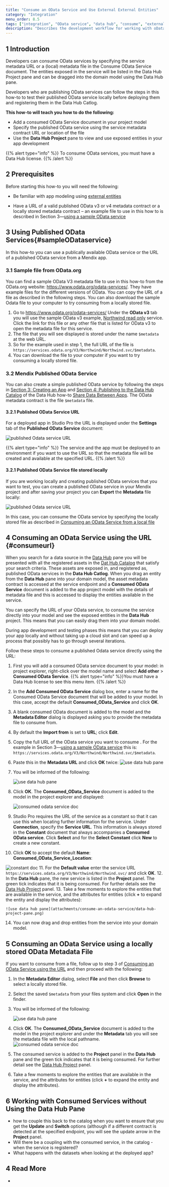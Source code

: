 ```yaml
---
title: "Consume an OData Service and Use External External Entities"
category: "Integration"
menu_order: 8.5
tags: ["integration", "OData service", "data hub", "consume", "external entity", "OData service URL"]
description: "Describes the development workflow for working with oData and external entities using Odata service URL."
---
```


## 1 Introduction

Developers can consume OData services by specifying the service metadata URL or a (local) metadata file in the Consume OData Service document.  The entities exposed in the service will be listed in  the Data Hub Project pane and can be dragged into the domain model using the Data Hub pane.  

Developers who are publishing OData services can follow the steps in this how-to to test their published OData service locally before deploying them and registering  them in the Data Hub Catlog. 

**This how-to will teach you how to do the following:**

* Add a consumed OData Service document in your project model
* Specify the published OData service using the service metadata contract URL or location of the file
* Use the **Data Hub Project** pane to view and use exposed entities in your app development

{{% alert type="info" %}}
To consume OData services, you must have a Data Hub license.
{{% /alert %}}


## 2 Prerequisites

Before starting this how-to you will need the following:

* Be familiar with app modeling using [external entities](/refguide/external-entities)

* Have a URL of a valid published OData v3 or v4 metadata contract or a locally stored metadata contract – an example file to use in this how to is described in Section 3—[using a sample OData service](#sampleODataservice)

	  

## 3 Using Published OData Services{#sampleODataservice}

In this how-to you can use a publically available OData service or the URL of a published OData service from a Mendix app.

### 3.1 Sample file from OData.org

You can find a sample OData V3 metadata file to use in this how-to  from the OData.org website: https://www.odata.org/odata-services/. They have example files for the different versions of OData. You can copy the URL of a file as described in the following steps. You can also download the sample Odata file to your computer to try consuming from a locally stored file.

1. Go to  https://www.odata.org/odata-services/ Under the **OData v3** tab you will use the sample OData v3 example, [Northwind read only](https://services.odata.org/V3/Northwind/Northwind.svc) service. Click the link for this file or any other file that is listed for OData v3 to open the metadata file for this service.
2. The file that you will see displayed is stored under the name `$metadata` at the web URL.
3. So for the example used in step 1, the full URL of the file is `https://services.odata.org/V3/Northwind/Northwind.svc/$metadata`.
4. You can download the file to your computer if you want to try consuming a locally stored file. 

### 3.2 Mendix Published OData Service

You can also create a simple published OData service by following the steps in [Section 3: Creating an App](/data-hub/share-data/index#createapp) and [Section 4: Publishing to the Data Hub Catalog](/data-hub/share-data/index#publishing) of the Data Hub how-to [Share Data Between Apps](/data-hub/share-data/index). The OData metadata contract is the file  `$metadata` file.

#### 3.2.1 Published OData Service URL
For a deployed app in Studio Pro the URL is displayed under the **Settings** tab of the **Published OData Service** document:

![published Odata service URL](attachments/consume-an-odata-service/metadata-contract-url.png) 


{{% alert type="info" %}}
The service and the app must be deployed to an environment if you want to use the URL so that the metadata file will be created and available at the specified URL. 
{{% /alert %}}

#### 3.2.1 Published OData Service file stored locally
If you are working locally and creating published OData services that you want to test, you can create a published OData service in your Mendix project and after saving your project you can **Export** the **Metadata** file locally:

![published Odata service URL](attachments/consume-an-odata-service/metadata-contract-file.png) 

In this case, you can consume the OData service by specifying the locally stored file as described in [Consuming an OData Service from a local file](consumefile)  

## 4 Consuming an OData Service using the URL {#consumeurl}

When you search for a data source in the [Data Hub](/refguide/data-hub-pane) pane you will be presented with all the registered assets in the [Dat Hub Catalog](/data-hub/data-hub-catalog/search) that satisfy your search criteria. These assets are exposed in, and registered as, published OData services in the **Data Hub Catlog**. When you drag an entity from the **Data Hub** pane into your domain model, the asset metadata contract is accessed at the service endpoint and a **Consumed OData Service** document is added to the app project model with the details of metadata file and this is accessed to display the entities available in the service. 

You can specify the URL of your OData service, to consume the service directly into your model and see the exposed entities in the **Data Hub** project. This means that you can easily drag them into your domain model. 

During app development and testing phases this means that you can deploy your app locally and without taking up a cloud slot and can speed up a process that possibly has to go through several iterations.

Follow these steps to consume a published Odata service directly using the URL:

1. First you will add a consumed OData service document to your model: in project explorer, right-click over the model name and select **Add other** > **Consumed OData Service**.
     {{% alert type="info" %}}You must have a Data Hub license to see this menu item.
     {{% /alert %}}
2. In the **Add Consumed OData Service** dialog box, enter a name for the Consumed OData Service document that will be added to your model. In this case, accept the default **Consumed_OData_Service**  and click **OK**.

3. A blank consumed OData document is added to the model and the **Metadata Editor** dialog is displayed asking you to provide the metadata file to consume from.

4. By default the **Import from** is set to **URL**; click **Edit**.
5. Copy the full URL of the OData service you want to consume . For the example in Section 3—[using a sample OData service](#sampleODataservice) this is: `https://services.odata.org/V3/Northwind/Northwind.svc/$metadata`.
6.  Paste this in the **Metadata URL** and click **OK** twice:
     ![use data hub pane](attachments/consume-an-odata-service/metadata-URL-box.png)
7. You will be informed of the following:

     ![use data hub pane](attachments/consume-an-odata-service/data-hub-pane-dialog-box.png)

8. Click **OK**. The **Consumed_OData_Service** document is added to the model in the project explorer and displayed:

   ![consumed odata service doc](attachments/consume-an-odata-service/consumed-odata-document.png)
9.  Studio Pro requires the URL of the service as a constant so that it can use this when locating further information for the service. Under **Connection**, specify the **Service URL**. This information is always stored in the **Constant** document that always accompanies a **Consumed OData service**. Click **Select** and for the **Select Constant** click  **New** to create a new constant. 
10. Click **OK**  to accept the default **Name**: **Consumed_OData_Service_Location**:

   ![constant doc](attachments/consume-an-odata-service/location-constant-document.png)
11. For the **Default value** enter the service URL  `https://services.odata.org/V3/Northwind/Northwind.svc/` and click **OK**.
12. In the **Data Hub** pane, the new service is listed in the **Project** panel. The green tick indicates that it is being consumed.  For further details see the [Data Hub Project](/refguide/data-hub-pane#projectpanel) panel.
13. Take a few moments to explore the entities that are available in the service, and the attributes for entities (click **+** to expand the entity and display the attributes): 

    ![use data hub pane](attachments/consume-an-odata-service/data-hub-project-pane.png)

14. You can now drag and drop entities from the service into your domain model. 



## 5 Consuming an OData Service using a locally stored OData Metadata File
If you want to consume from a file, follow up to step 3 of [Consuming an OData Service using the URL](#consumeurl) and then proceed with the following:

1. In the **Metadata Editor** dialog, select **File** and then click **Browse** to select a locally stored file.
2. Select the saved `$metadata` from your files system and click **Open** in the finder. 
3. You will be informed of the following:

     ![use data hub pane](attachments/consume-an-odata-service/data-hub-pane-dialog-box.png)

4. Click **OK**. The **Consumed_OData_Service** document is added to the model in the project explorer and under the **Metadata** tab you will see the metadata file with the local pathname. 
   ![consumed odata service doc](attachments/consume-an-odata-service/consumed-odata-document-file.png)
5.  The consumed service is added to the **Project**  panel in the **Data Hub** pane and the green tick indicates that it is being consumed.  For further detail see the [Data Hub Project](/refguide/data-hub-pane#projectpanel) panel.
	
6. Take a few moments to explore the entities that are available in the service, and the attributes for entities (click **+** to expand the entity and display the attributes).

## 6 Working with Consumed Services without Using the Data Hub Pane
- how to couple this back to the catalog when you want to ensure that you get the **Update** and **Switch** options (although if a different contract is detected at the specified endpoint, you will see the update arrow in the **Project** panel.
- Will there be a coupling with the consumed service,  in the catalog - when the service is registered?
- What happens with the datasets when looking at the deployed app?



## 4 Read More

* 
